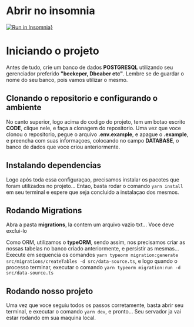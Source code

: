 # Abrir no insomnia

[![Run in Insomnia}](https://insomnia.rest/images/run.svg)](https://insomnia.rest/run/?label=cadastro%20de%20produtos&uri=https%3A%2F%2Fraw.githubusercontent.com%2FMatheusRic%2Fcadastro-de-produtos%2Fmain%2Fdata.json)

# **Iniciando o projeto**

Antes de tudo, crie um banco de dados **POSTGRESQL** utilizando seu gerenciador preferido **"beekeper, Dbeaber etc"**.
Lembre se de guardar o nome do seu banco, pois vamos utilizar o mesmo.

## **Clonando o repositorio e configurando o ambiente**

No canto superior, logo acima do codigo do projeto, tem um botao escrito **CODE**, clique nele, e faça a clonagem do repositorio.
Uma vez que voce clonou o repositorio, pegue o arquivo **.env.example**, e apague o **.example**, e preencha com suas informaçoes,
colocando no campo **DATABASE**, o banco de dados que voce criou anteriormente.

## **Instalando dependencias**

Logo após toda essa configuraçao, precisamos instalar os pacotes que foram utilizados no projeto... Entao, basta rodar o comando `yarn install` em seu terminal e espere que seja concluido a instalaçao dos mesmos.

## **Rodando Migrations**

Abra a pasta **migrations**, la contem um arquivo vazio txt... Voce deve exclui-lo

Como ORM, utilizamos o **typeORM**, sendo assim, nos precisamos criar as nossas tabelas no banco criado anteriormente, e persistir as mesmas... Execute em sequencia os comandos `yarn typeorm migration:generate src/migrations/createTables -d src/data-source.ts`, e logo quando o processo terminar, executar o comando `yarn typeorm migration:run -d src/data-source.ts`

## **Rodando nosso projeto**

Uma vez que voce seguiu todos os passos corretamente, basta abrir seu terminal, e executar o comando `yarn dev`, e pronto... Seu servador ja vai estar rodando em sua maquina local.
